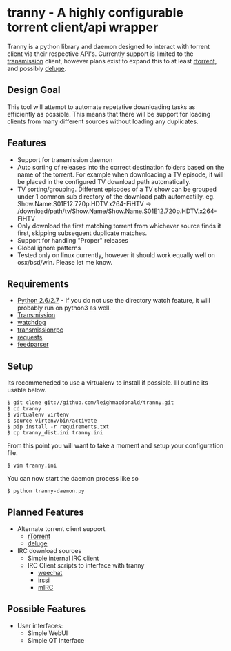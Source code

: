 # tranny - A highly configurable torrent client/api wrapper

Tranny is a python library and daemon designed to interact with torrent client via their respective
API's. Currently support is limited to the [transmission](http://www.transmissionbt.com/) client, however
plans exist to expand this to at least [rtorrent](http://libtorrent.rakshasa.no/), and possibly
[deluge](http://deluge-torrent.org/).

## Design Goal

This tool will attempt to automate repetative downloading tasks as efficiently as possible. This
means that there will be support for loading clients from many different sources without loading
any duplicates.

## Features

- Support for transmission daemon
- Auto sorting of releases into the correct destination folders based on the name of the torrent. For example
when downloading a TV episode, it will be placed in the configured TV download path automatically.
- TV sorting/grouping. Different episodes of a TV show can be grouped under 1 common sub directory of the
download path automcatilly. eg. Show.Name.S01E12.720p.HDTV.x264-FiHTV -> /download/path/tv/Show.Name/Show.Name.S01E12.720p.HDTV.x264-FiHTV
- Only download the first matching torrent from whichever source finds it first, skipping subsequent duplicate
matches.
- Support for handling "Proper" releases
- Global ignore patterns
- Tested only on linux currently, however it should work equally well on osx/bsd/win. Please let me know.

## Requirements

- [Python 2.6/2.7](http://www.python.org/download/) - If you do not use the directory watch feature, it will
probably run on python3 as well.
- [Transmission](http://www.transmissionbt.com/)
- [watchdog](https://pypi.python.org/pypi/watchdog)
- [transmissionrpc](https://bitbucket.org/blueluna/transmissionrpc/wiki/Home)
- [requests](http://docs.python-requests.org/en/latest/)
- [feedparser](https://code.google.com/p/feedparser/)

## Setup

Its recommeneded to use a virtualenv to install if possible. Ill outline its usable below.

    $ git clone git://github.com/leighmacdonald/tranny.git
    $ cd tranny
    $ virtualenv virtenv
    $ source virtenv/bin/activate
    $ pip install -r requirements.txt
    $ cp tranny_dist.ini tranny.ini

From this point you will want to take a moment and setup your configuration file.

    $ vim tranny.ini

You can now start the daemon process like so

    $ python tranny-daemon.py


## Planned Features

- Alternate torrent client support
    - [rTorrent](http://libtorrent.rakshasa.no/)
    - [deluge](http://deluge-torrent.org/)
- IRC download sources
    - Simple internal IRC client
    - IRC Client scripts to interface with tranny
        - [weechat](http://www.weechat.org/)
        - [irssi](http://www.irssi.org/)
        - [mIRC](http://www.mirc.com/)


## Possible Features

- User interfaces:
    - Simple WebUI
    - Simple QT Interface
